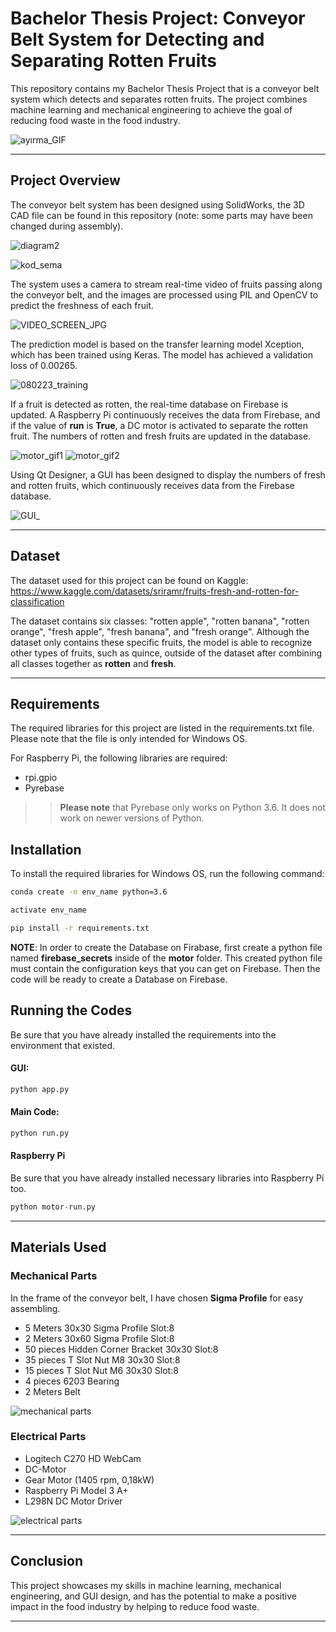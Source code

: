 # Bachelor Thesis Project: Conveyor Belt System for Detecting and Separating Rotten Fruits

This repository contains my Bachelor Thesis Project that is a conveyor belt system which detects and separates rotten fruits. The project combines machine learning and mechanical engineering to achieve the goal of reducing food waste in the food industry.

![ayırma_GIF](https://user-images.githubusercontent.com/30235603/226176543-379bc867-427a-4c6b-b0a1-29a4d3cd4589.gif)

---


## Project Overview

The conveyor belt system has been designed using SolidWorks, the 3D CAD file can be found in this repository (note: some parts may have been changed during assembly). 

![diagram2](https://user-images.githubusercontent.com/30235603/228852685-ad6abfbf-e3f9-428e-a17f-191f734ae409.png)

![kod_sema](https://user-images.githubusercontent.com/30235603/224944748-073f1a72-653a-43da-9a02-7a37ad2fa11f.png)

The system uses a camera to stream real-time video of fruits passing along the conveyor belt, and the images are processed using PIL and OpenCV to predict the freshness of each fruit. 

![VIDEO_SCREEN_JPG](https://user-images.githubusercontent.com/30235603/229136131-212ed596-150b-465e-aed1-7e59a1a9490f.jpg)

The prediction model is based on the transfer learning model Xception, which has been trained using Keras. The model has achieved a validation loss of 0.00265. 

![080223_training](https://user-images.githubusercontent.com/30235603/223701159-20f56e72-95e7-40e7-ae83-e2f418dc7a78.png)

If a fruit is detected as rotten, the real-time database on Firebase is updated. A Raspberry Pi continuously receives the data from Firebase, and if the value of **run** is **True**, a DC motor is activated to separate the rotten fruit. The numbers of rotten and fresh fruits are updated in the database.

![motor_gif1](https://user-images.githubusercontent.com/30235603/229095354-ad442872-c121-404d-99ce-18c689bc62ff.gif)
![motor_gif2](https://user-images.githubusercontent.com/30235603/229095319-bd354e5b-b572-4b22-a6d2-02bb492aa5e3.gif)

Using Qt Designer, a GUI has been designed to display the numbers of fresh and rotten fruits, which continuously receives data from the Firebase database.

![GUI_](https://user-images.githubusercontent.com/30235603/228782598-69f1de6f-c0bf-4ec4-965e-3bd232ece34b.png)

---
## Dataset

The dataset used for this project can be found on Kaggle: 
https://www.kaggle.com/datasets/sriramr/fruits-fresh-and-rotten-for-classification

The dataset contains six classes: "rotten apple", "rotten banana", "rotten orange", "fresh apple", "fresh banana", and "fresh orange". Although the dataset only contains these specific fruits, the model is able to recognize other types of fruits, such as quince, outside of the dataset after combining all classes together as **rotten** and **fresh**.

---
## Requirements

The required libraries for this project are listed in the requirements.txt file. Please note that the file is only intended for Windows OS. 

For Raspberry Pi, the following libraries are required:

- rpi.gpio
- Pyrebase

>> **Please note** that Pyrebase only works on Python 3.6. It does not work on newer versions of Python.

## Installation

To install the required libraries for Windows OS, run the following command:

```sh
conda create -n env_name python=3.6
```

```sh
activate env_name
```

```sh
pip install -r requirements.txt
```


**NOTE**: 
In order to create the Database on Firabase, first create a python file named **firebase_secrets** inside of the **motor** folder. This created python file must contain the configuration keys that you can get on Firebase. Then the code will be ready to create a Database on Firebase.


## Running the Codes

Be sure that you have already installed the requirements into the environment that existed.

#### GUI:

```python
python app.py
```

#### Main Code:

```python
python run.py
```

#### Raspberry Pi

Be sure that you have already installed necessary libraries into Raspberry Pi too.

```python
python motor-run.py
```

---
## Materials Used

### Mechanical Parts

In the frame of the conveyor belt, I have chosen **Sigma Profile** for easy assembling.

- 5 Meters 30x30 Sigma Profile Slot:8 
- 2 Meters 30x60 Sigma Profile Slot:8
- 50 pieces Hidden Corner Bracket 30x30 Slot:8
- 35 pieces T Slot Nut M8 30x30 Slot:8
- 15 pieces T Slot Nut M6 30x30 Slot:8
- 4 pieces 6203 Bearing
- 2 Meters Belt

![mechanical parts](https://user-images.githubusercontent.com/30235603/225976599-8e1ccba0-856b-4e6b-bb6c-8f59dc454b23.png)

### Electrical Parts

- Logitech C270 HD WebCam
- DC-Motor
- Gear Motor (1405 rpm, 0,18kW)
- Raspberry Pi Model 3 A+
- L298N DC Motor Driver


![electrical  parts](https://user-images.githubusercontent.com/30235603/225976611-a2a22c86-7d11-4d70-8d59-859f07cc77e8.png)


---
## Conclusion

This project showcases my skills in machine learning, mechanical engineering, and GUI design, and has the potential to make a positive impact in the food industry by helping to reduce food waste.


---